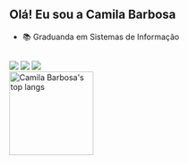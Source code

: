 ## Olá! Eu sou a Camila Barbosa

- 📚 Graduanda em Sistemas de Informação


</div>

  ##

 <div> 
  <a href="https://instagram.com/camila.santos_b" target="_blank"><img src="https://img.shields.io/badge/-Instagram-%23E4405F?style=for-the-badge&logo=instagram&logoColor=white" target="_blank"></a>
  <a href = "mailto:barbosacamilla8@gmail.com"><img src="https://img.shields.io/badge/-Gmail-%23333?style=for-the-badge&logo=gmail&logoColor=white" target="_blank"></a>
  <a href="https://www.linkedin.com/in/camilabarbosa1/" target="_blank"><img src="https://img.shields.io/badge/-LinkedIn-%230077B5?style=for-the-badge&logo=linkedin&logoColor=white" target="_blank"></a> 
  
</div>

<img src="https://github-readme-stats.vercel.app/api/top-langs/?username=camila-barbosa&hide=Makefile&layout=compact&theme=dracula" height="150" alt="Camila Barbosa's top langs" />
